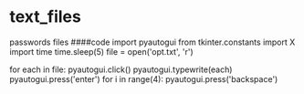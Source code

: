 # text_files
passwords files
####code
import pyautogui
from tkinter.constants import X
import time 
time.sleep(5)
file = open('opt.txt', 'r')

for each in file:
    pyautogui.click()
    pyautogui.typewrite(each)
    pyautogui.press('enter')
for i in range(4):
    pyautogui.press('backspace')

